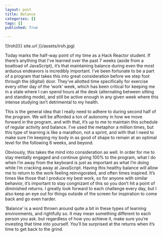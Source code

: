 ```yaml
---
layout: post
title: Balance
categories: []
tags: []
published: True

---
```


![Iroh]({{ site.url }}/assets/iroh.jpg)

Today marks the half-way point of my time as a Hack Reactor student. If there’s anything that I’ve learned over the past 7 weeks (aside from a boatload of JavaScript), it’s that maintaining balance during even the most arduous endeavors is incredibly important. I’ve been fortunate to be a part of a program that takes this into great consideration before we step foot through the (digital) door. They’ve allotted time specifically for exercise every other day of the ‘work’ week, which has been critical for keeping me in a state where I can spend hours at the desk (alternating between sitting and standing mode), and still be active enough in any given week where this intense studying isn’t detrimental to my health.

This is the general idea that I really need to adhere to during second half of the program. We will be afforded a ton of autonomy in how we move forward in the program, and with that, it’s up to me to maintain this schedule of regular activity and balance. I’ve used the metaphor a million times, but this type of learning is like a marathon, not a sprint, and with that I need to make sure I’m keeping my body in as good of shape to remain at an optimal level for the following 6 weeks, and beyond.

Obviously, this takes the mind into consideration as well. In order for me to stay mentally engaged and continue giving 100% to the program, what I do when I’m away from the keyboard is just as important as what I’m doing while I’m cracking away at JavaScript. Having this healthy balance will allow me to return to the work feeling reinvigorated, and often times inspired. It’s times like those that I produce my best work, so for anyone with similar behavior, it’s important to stay congnizant of this so you don’t hit a point of diminished returns. I greatly look forward to each challenge every day, but I also keep an eye out for things outside of the screen for inspiration to come back and go even harder.

‘Balance’ is a word thrown around quite a bit in these types of learning environments, and rightfully so. It may mean something different to each person you ask. but regardless of how you achieve it, make sure you’re investing that time into yourself. You’ll be surprised at the returns when it’s time to get back to the grind.